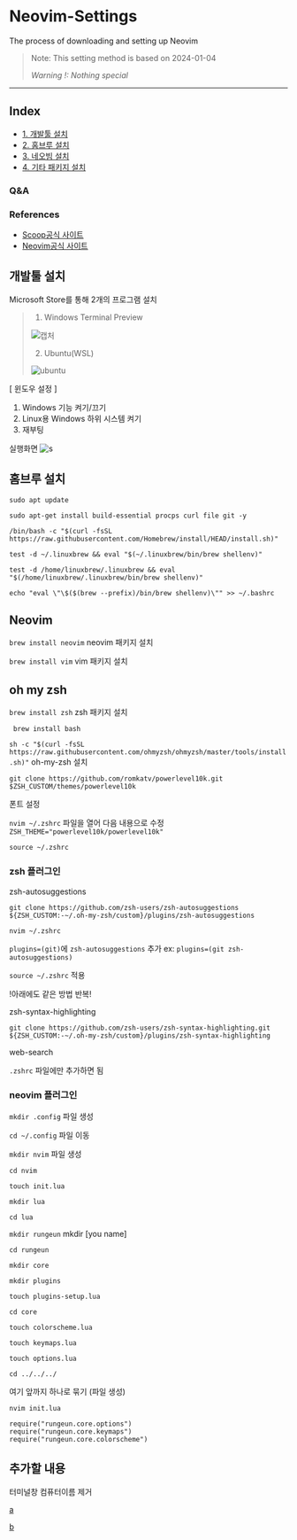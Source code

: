 # Neovim-Settings
The process of downloading and setting up Neovim

>Note: This setting method is based on 2024-01-04
>
>*Warning !: Nothing special*

---
## Index
- [1. 개발툴 설치](#개발툴-설치)
- [2. 홈브루 설치](#홈브루-설치)
- [3. 네오빔 설치](#네오빔-설치)
- [4. 기타 패키지 설치](#기타-패키지-설치)


### Q&A
### References
- [Scoop공식 사이트](https://scoop.sh/)
- [Neovim공식 사이트](https://neovim.io/doc/)

## 개발툴 설치
Microsoft Store를 통해 2개의 프로그램 설치 
>1. Windows Terminal Preview
>
>![캡처](https://github.com/rungeun/Neovim-Settings/assets/132816679/b0c712cd-9573-411a-8a8d-a76a52531746)
>
>2. Ubuntu(WSL)
>
>![ubuntu](https://github.com/rungeun/Neovim-Settings/assets/132816679/32adb9ee-1d22-444f-9d4c-fd971d866c50)

[ 윈도우 설정 ]

1. Windows 기능 켜기/끄기
2. Linux용 Windows 하위 시스템 켜기
3. 재부팅

실행화면
![s](https://github.com/rungeun/Neovim-Settings/assets/132816679/97e40ddf-728c-4e7a-a543-2d9f044c111b)


## 홈브루 설치

`sudo apt update`

`sudo apt-get install build-essential procps curl file git -y`

`/bin/bash -c "$(curl -fsSL https://raw.githubusercontent.com/Homebrew/install/HEAD/install.sh)"`


`test -d ~/.linuxbrew && eval "$(~/.linuxbrew/bin/brew shellenv)"`

`test -d /home/linuxbrew/.linuxbrew && eval "$(/home/linuxbrew/.linuxbrew/bin/brew shellenv)"`

`echo "eval \"\$($(brew --prefix)/bin/brew shellenv)\"" >> ~/.bashrc`

## Neovim
`brew install neovim` neovim 패키지 설치

`brew install vim` vim 패키지 설치

## oh my zsh

`brew install zsh` zsh 패키지 설치

` brew install bash`

`sh -c "$(curl -fsSL https://raw.githubusercontent.com/ohmyzsh/ohmyzsh/master/tools/install.sh)"`  oh-my-zsh 설치

`git clone https://github.com/romkatv/powerlevel10k.git $ZSH_CUSTOM/themes/powerlevel10k`

폰트 설정


`nvim ~/.zshrc` 파일을 열어 다음 내용으로 수정 `ZSH_THEME="powerlevel10k/powerlevel10k"`

`source ~/.zshrc`

### zsh 플러그인
zsh-autosuggestions

`git clone https://github.com/zsh-users/zsh-autosuggestions ${ZSH_CUSTOM:-~/.oh-my-zsh/custom}/plugins/zsh-autosuggestions`

`nvim ~/.zshrc`

`plugins=(git)`에 `zsh-autosuggestions` 추가 ex: `plugins=(git zsh-autosuggestions)`

`source ~/.zshrc` 적용

!아래에도 같은 방법 반복!

zsh-syntax-highlighting

`git clone https://github.com/zsh-users/zsh-syntax-highlighting.git ${ZSH_CUSTOM:-~/.oh-my-zsh/custom}/plugins/zsh-syntax-highlighting`

web-search

`.zshrc` 파일에만 추가하면 됨


### neovim 플러그인

`mkdir .config` 파일 생성

`cd ~/.config` 파일 이동

`mkdir nvim` 파일 생성

`cd nvim`

`touch init.lua`

`mkdir lua`

`cd lua`

`mkdir rungeun`  mkdir [you name]

`cd rungeun`

`mkdir core`

`mkdir plugins`

`touch plugins-setup.lua`

`cd core`

`touch colorscheme.lua`

`touch keymaps.lua`

`touch options.lua`

`cd ../../../`

여기 앞까지 하나로 묶기 (파일 생성)

`nvim init.lua`

```
require("rungeun.core.options")
require("rungeun.core.keymaps")
require("rungeun.core.colorscheme")
```

## 추가할 내용
터미널창 컴퓨터이름 제거

[a](https://www.youtube.com/watch?v=CF1tMjvHDRA)

[b](https://www.youtube.com/watch?v=vdn_pKJUda8)
